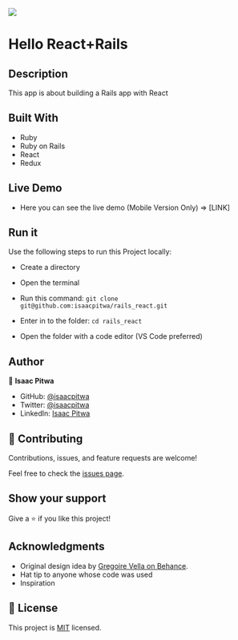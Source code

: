 ![](https://img.shields.io/badge/Microverse-blueviolet)

# Hello React+Rails


## Description

This app is about building a Rails app with React

## Built With

- Ruby
- Ruby on Rails
- React
- Redux

## Live Demo

- Here you can see the live demo (Mobile Version Only) => [LINK]

## Run it

Use the following steps to run this Project locally:

- Create a directory

- Open the terminal

- Run this command:
`git clone git@github.com:isaacpitwa/rails_react.git`

- Enter in to the folder:
`cd rails_react`

- Open the folder with a code editor (VS Code preferred)


## Author

👤 **Isaac Pitwa**

- GitHub: [@isaacpitwa](https://github.com/isaacpitwa)
- Twitter: [@isaacpitwa](https://twitter.com/isaacpitwa)
- LinkedIn: [Isaac Pitwa](https://linkedin.com/in/isaac-pitwa)


## 🤝 Contributing

Contributions, issues, and feature requests are welcome!

Feel free to check the [issues page](../../issues/).

## Show your support

Give a ⭐️ if you like this project!

## Acknowledgments
- Original design idea by [Gregoire Vella on Behance](https://www.behance.net/gregoirevella).
- Hat tip to anyone whose code was used
- Inspiration


## 📝 License

This project is [MIT](./LICENSE) licensed.